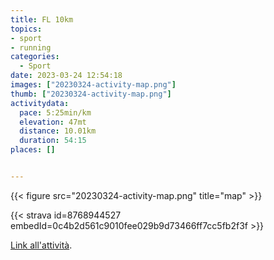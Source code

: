 ```yaml
---
title: FL 10km
topics:
- sport
- running
categories:
  - Sport
date: 2023-03-24 12:54:18
images: ["20230324-activity-map.png"]
thumb: ["20230324-activity-map.png"]
activitydata:
  pace: 5:25min/km
  elevation: 47mt
  distance: 10.01km
  duration: 54:15
places: []


---
```






{{< figure src="20230324-activity-map.png" title="map" >}}


{{< strava id=8768944527 embedId=0c4b2d561c9010fee029b9d73466ff7cc5fb2f3f >}}

[Link all'attività](https://strava.com/activities/8768944527).
